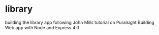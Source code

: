 # library
building the library app following John Mills tutorial on Puralsight Building Web app with Node and Express 4.0
